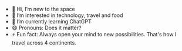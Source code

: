 - 👋 Hi, I’m new to the space
- 👀 I’m interested in technology, travel and food
- 🌱 I’m currently learning ChatGPT
- 😄 Pronouns: Does it matter?
- ⚡ Fun fact: Always open your mind to new possibilities. That's how I travel across 4 continents.  
